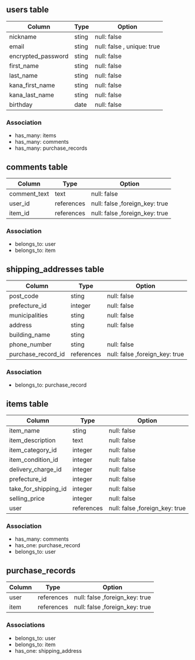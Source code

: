 



## users table

| Column             | Type  | Option                     |
| ------------------ | ----- | -------------------------- |
| nickname           | sting | null: false                |
| email              | sting | null: false , unique: true |
| encrypted_password | sting | null: false                |
| first_name         | sting | null: false                |
| last_name          | sting | null: false                |
| kana_first_name    | sting | null: false                |
| kana_last_name     | sting | null: false                |
| birthday           | date  | null: false                |

### Association

- has_many: items
- has_many: comments
- has_many: purchase_records



## comments table

| Column       | Type       | Option                         |
| ------------ | ---------- | ------------------------------ |
| comment_text | text       | null: false                    |
| user_id      | references | null: false ,foreign_key: true |
| item_id      | references | null: false ,foreign_key: true |

### Association

- belongs_to: user
- belongs_to: item



## shipping_addresses table

| Column             | Type       | Option                         |
| ------------------ | ---------- | ------------------------------ |
| post_code          | sting      | null: false                    |
| prefecture_id      | integer    | null: false                    |
| municipalities     | sting      | null: false                    |
| address            | sting      | null: false                    |
| building_name      | sting      |                                |
| phone_number       | sting      | null: false                    |
| purchase_record_id | references | null: false ,foreign_key: true |

### Association

- belongs_to: purchase_record



## items table

| Column               | Type       | Option                         |
| -------------------- | ---------- | ------------------------------ |
| item_name            | sting      | null: false                    |
| item_description     | text       | null: false                    |
| item_category_id     | integer    | null: false                    |
| item_condition_id    | integer    | null: false                    |
| delivery_charge_id   | integer    | null: false                    |
| prefecture_id        | integer    | null: false                    |
| take_for_shipping_id | integer    | null: false                    |
| selling_price        | integer    | null: false                    |
| user                 | references | null: false ,foreign_key: true |

### Association

- has_many: comments
- has_one: purchase_record
- belongs_to: user



## purchase_records

| Column | Type       | Option                         |
| ------ | ---------- | ------------------------------ |
| user   | references | null: false ,foreign_key: true |
| item   | references | null: false ,foreign_key: true |

### Associations

- belongs_to: user
- belongs_to: item
- has_one: shipping_address

